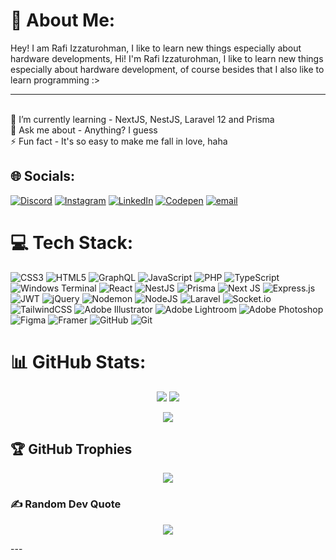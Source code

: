 # 💫 About Me:
Hey! I am Rafi Izzaturohman, I like to learn new things especially about hardware developments, Hi! I'm Rafi Izzaturohman, I like to learn new things especially about hardware development, of course besides that I also like to learn programming :>
<hr>
<br>🌱 I’m currently learning - NextJS, NestJS, Laravel 12 and Prisma<br>💬 Ask me about - Anything? I guess<br>⚡ Fun fact - It's so easy to make me fall in love, haha


## 🌐 Socials:
[![Discord](https://img.shields.io/badge/Discord-%237289DA.svg?logo=discord&logoColor=white)](https://discord.gg/655679950929526785) [![Instagram](https://img.shields.io/badge/Instagram-%23E4405F.svg?logo=Instagram&logoColor=white)](https://instagram.com/fiizzat) [![LinkedIn](https://img.shields.io/badge/LinkedIn-%230077B5.svg?logo=linkedin&logoColor=white)](https://linkedin.com/in/rafiizza) [![Codepen](https://img.shields.io/badge/Codepen-000000?logo=codepen&logoColor=white)](https://codepen.io/AiceKerime) [![email](https://img.shields.io/badge/Email-D14836?logo=gmail&logoColor=white)](mailto:rafiizzaturohman@gmail.com) 

# 💻 Tech Stack:
![CSS3](https://img.shields.io/badge/css3-%231572B6.svg?style=for-the-badge&logo=css3&logoColor=white) ![HTML5](https://img.shields.io/badge/html5-%23E34F26.svg?style=for-the-badge&logo=html5&logoColor=white) ![GraphQL](https://img.shields.io/badge/-GraphQL-E10098?style=for-the-badge&logo=graphql&logoColor=white) ![JavaScript](https://img.shields.io/badge/javascript-%23323330.svg?style=for-the-badge&logo=javascript&logoColor=%23F7DF1E) ![PHP](https://img.shields.io/badge/php-%23777BB4.svg?style=for-the-badge&logo=php&logoColor=white) ![TypeScript](https://img.shields.io/badge/typescript-%23007ACC.svg?style=for-the-badge&logo=typescript&logoColor=white) ![Windows Terminal](https://img.shields.io/badge/Windows%20Terminal-%234D4D4D.svg?style=for-the-badge&logo=windows-terminal&logoColor=white) ![React](https://img.shields.io/badge/react-%2320232a.svg?style=for-the-badge&logo=react&logoColor=%2361DAFB) ![NestJS](https://img.shields.io/badge/nestjs-%23E0234E.svg?style=for-the-badge&logo=nestjs&logoColor=white) ![Prisma](https://img.shields.io/badge/Prisma-3982CE?style=for-the-badge&logo=Prisma&logoColor=white) ![Next JS](https://img.shields.io/badge/Next-black?style=for-the-badge&logo=next.js&logoColor=white) ![Express.js](https://img.shields.io/badge/express.js-%23404d59.svg?style=for-the-badge&logo=express&logoColor=%2361DAFB) ![JWT](https://img.shields.io/badge/JWT-black?style=for-the-badge&logo=JSON%20web%20tokens) ![jQuery](https://img.shields.io/badge/jquery-%230769AD.svg?style=for-the-badge&logo=jquery&logoColor=white) ![Nodemon](https://img.shields.io/badge/NODEMON-%23323330.svg?style=for-the-badge&logo=nodemon&logoColor=%BBDEAD) ![NodeJS](https://img.shields.io/badge/node.js-6DA55F?style=for-the-badge&logo=node.js&logoColor=white) ![Laravel](https://img.shields.io/badge/laravel-%23FF2D20.svg?style=for-the-badge&logo=laravel&logoColor=white) ![Socket.io](https://img.shields.io/badge/Socket.io-black?style=for-the-badge&logo=socket.io&badgeColor=010101) ![TailwindCSS](https://img.shields.io/badge/tailwindcss-%2338B2AC.svg?style=for-the-badge&logo=tailwind-css&logoColor=white) ![Adobe Illustrator](https://img.shields.io/badge/adobe%20illustrator-%23FF9A00.svg?style=for-the-badge&logo=adobe%20illustrator&logoColor=white) ![Adobe Lightroom](https://img.shields.io/badge/Adobe%20Lightroom-31A8FF.svg?style=for-the-badge&logo=Adobe%20Lightroom&logoColor=white) ![Adobe Photoshop](https://img.shields.io/badge/adobe%20photoshop-%2331A8FF.svg?style=for-the-badge&logo=adobe%20photoshop&logoColor=white) ![Figma](https://img.shields.io/badge/figma-%23F24E1E.svg?style=for-the-badge&logo=figma&logoColor=white) ![Framer](https://img.shields.io/badge/Framer-black?style=for-the-badge&logo=framer&logoColor=blue) ![GitHub](https://img.shields.io/badge/github-%23121011.svg?style=for-the-badge&logo=github&logoColor=white) ![Git](https://img.shields.io/badge/git-%23F05033.svg?style=for-the-badge&logo=git&logoColor=white)
# 📊 GitHub Stats:
<!-- Stats and Streak in a flex row -->
<!-- Stats and Streak in a row -->
<p align="center">
  <img src="https://github-readme-stats.vercel.app/api?username=rafiizzaturohman&theme=tokyonight&hide_border=false&include_all_commits=true&count_private=true" />
  <img src="https://nirzak-streak-stats.vercel.app/?user=rafiizzaturohman&theme=tokyonight&hide_border=false" />
</p>

<!-- Top Languages centered below -->
<p align="center">
  <img src="https://github-readme-stats.vercel.app/api/top-langs/?username=rafiizzaturohman&theme=tokyonight&hide_border=false&include_all_commits=true&count_private=true&layout=compact" />
</p>




## 🏆 GitHub Trophies
<p align="center">
  <img src="https://github-profile-trophy.vercel.app/?username=rafiizzaturohman&theme=radical&no-frame=false&no-bg=true&margin-w=4" />
<!-- ![](https://github-profile-trophy.vercel.app/?username=rafiizzaturohman&theme=radical&no-frame=false&no-bg=true&margin-w=4) -->
</p>

### ✍️ Random Dev Quote
<p align="center">
  <img src="https://quotes-github-readme.vercel.app/api?type=horizontal&theme=radical" />
<!--   ![](https://quotes-github-readme.vercel.app/api?type=horizontal&theme=radical) -->
</p>
---

<!-- Proudly created with GPRM ( https://gprm.itsvg.in ) -->
